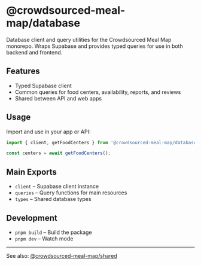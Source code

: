 # @crowdsourced-meal-map/database

Database client and query utilities for the Crowdsourced Meal Map monorepo. Wraps Supabase and provides typed queries for use in both backend and frontend.

## Features
- Typed Supabase client
- Common queries for food centers, availability, reports, and reviews
- Shared between API and web apps

## Usage
Import and use in your app or API:

```ts
import { client, getFoodCenters } from '@crowdsourced-meal-map/database';

const centers = await getFoodCenters();
```

## Main Exports
- `client` – Supabase client instance
- `queries` – Query functions for main resources
- `types` – Shared database types

## Development
- `pnpm build` – Build the package
- `pnpm dev` – Watch mode

---

See also: [@crowdsourced-meal-map/shared](../shared/README.md) 